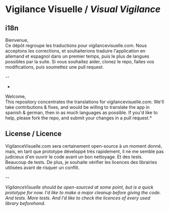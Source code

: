 # Vigilance Visuelle / *Visual Vigilance*
## i18n

Bienvenue,  
Ce dépôt regroupe les traductions pour vigilancevisuelle.com. Nous acceptons les corrections, et souhaiterions traduire l'application en allemand et espagnol dans un premier temps, puis le plus de langues possibles par la suite. Si vous souhaitez aider, clonez le repo, faites vos modifications, puis soumettez une pull request.

--   

*
Welcome,  
This repository concentrates the translations for vigilancevisuelle.com. We'll take contributions & fixes, and would be willing to translate the app in spanish & german, then in as much languages as possible. If you'd like to help, please fork the repo, and submit your changes in a pull request.*

## License / Licence

VigilanceVisuelle.com sera certainement open-source à un moment donné, mais, en tant que prototype développé très rapidement, il ne me semble pas judicieux d'en ouvrir le code avant un bon nettoyage. Et des tests. Beaucoup de tests. De plus, je souhaite vérifier les licences des librairies utilisées avant de risquer un conflit.

--


*VigilanceVisuelle should be open-sourced at some point, but is a quick prototype for now. I'd like to make a major cleanup before giving the code. And tests. More tests. And I'd like to check the licences of every used library beforehand.*
